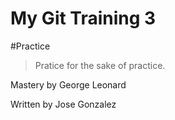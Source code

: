 # My Git Training 3


#Practice
> Pratice for the sake of practice.

Mastery by George Leonard

Written by Jose Gonzalez